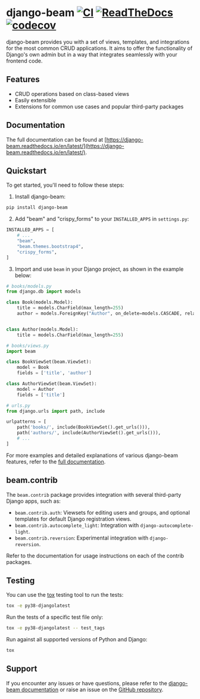 # django-beam [![CI](https://github.com/django-beam/django-beam/actions/workflows/tox.yml/badge.svg)](https://github.com/django-beam/django-beam/actions/workflows/tox.yml) [![ReadTheDocs](https://readthedocs.org/projects/django-beam/badge/)](https://django-beam.readthedocs.io/en/latest/) [![codecov](https://codecov.io/gh/django-beam/django-beam/branch/master/graph/badge.svg?token=U0C27SY9XM)](https://codecov.io/gh/django-beam/django-beam)

django-beam provides you with a set of views, templates, and integrations for the most common CRUD applications. It aims to offer the functionality of Django's own admin but in a way that integrates seamlessly with your frontend code.

## Features

- CRUD operations based on class-based views
- Easily extensible
- Extensions for common use cases and popular third-party packages

## Documentation

The full documentation can be found at [https://django-beam.readthedocs.io/en/latest/](https://django-beam.readthedocs.io/en/latest/).

## Quickstart

To get started, you'll need to follow these steps:

1. Install django-beam:

```bash
pip install django-beam
```

2. Add "beam" and "crispy_forms" to your `INSTALLED_APPS` in `settings.py`:

```python
INSTALLED_APPS = [
    # ...
    "beam",
    "beam.themes.bootstrap4",
    "crispy_forms",
]
```

3. Import and use `beam` in your Django project, as shown in the example below:

```python
# books/models.py
from django.db import models

class Book(models.Model):
    title = models.CharField(max_length=255)
    author = models.ForeignKey("Author", on_delete=models.CASCADE, related_name="books")


class Author(models.Model):
    title = models.CharField(max_length=255)

# books/views.py
import beam

class BookViewSet(beam.ViewSet):
    model = Book
    fields = ['title', 'author']

class AuthorViewSet(beam.ViewSet):
    model = Author
    fields = ['title']

# urls.py
from django.urls import path, include

urlpatterns = [
    path('books/', include(BookViewSet().get_urls())),
    path('authors/', include(AuthorViewSet().get_urls())),
    # ...
]
```

For more examples and detailed explanations of various django-beam features, refer to the [full documentation](https://django-beam.readthedocs.io/en/latest/).

## beam.contrib

The `beam.contrib` package provides integration with several third-party Django apps, such as:

- `beam.contrib.auth`: Viewsets for editing users and groups, and optional templates for default Django registration views.
- `beam.contrib.autocomplete_light`: Integration with `django-autocomplete-light`.
- `beam.contrib.reversion`: Experimental integration with `django-reversion`.

Refer to the documentation for usage instructions on each of the contrib packages.

## Testing

You can use the [tox](https://tox.readthedocs.io/en/latest/) testing tool to run the tests:

```bash
tox -e py38-djangolatest
```

Run the tests of a specific test file only:

```bash
tox -e py38-djangolatest -- test_tags
```

Run against all supported versions of Python and Django:

```bash
tox
```

## Support

If you encounter any issues or have questions, please refer to the [django-beam documentation](https://django-beam.readthedocs.io/en/latest/) or raise an issue on the [GitHub repository](https://github.com/yourgithubuser/django-beam/issues).
